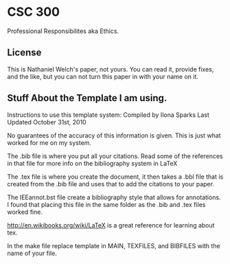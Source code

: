 # CSC 300

Professional Responsibilites aka Ethics.

## License

This is Nathaniel Welch's paper, not yours. You can read it, provide fixes, and the like, but you can not turn this paper in with your name on it.

## Stuff About the Template I am using.

Instructions to use this template system:
Compiled by Ilona Sparks
Last Updated October 31st, 2010

No guarantees of the accuracy of this information is given. This is just what worked for me on my system.

The .bib file is where you put all your citations. Read some of the references in that file for more info on the bibliography system in LaTeX

The .tex file is where you create the document, it then takes a .bbl file that is created from the .bib file and uses that to add the citations to your paper.

The IEEannot.bst file create a bibliography style that allows for annotations. I found that placing this file in the same folder as the .bib and .tex files worked fine.

http://en.wikibooks.org/wiki/LaTeX is a great reference for learning about tex.

In the make file replace template in MAIN, TEXFILES, and BIBFILES with the name of your file.
